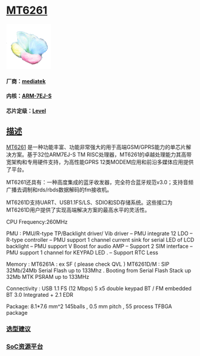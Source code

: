 ﻿# [MT6261](https://github.com/sochub/MT6261)
[![sites](SoC/SoC.png)](http://www.qitas.cn) 
#### 厂商：[mediatek](https://github.com/sochub/mediatek)
#### 内核：[ARM-7EJ-S](https://github.com/sochub/ARM)
#### 芯片定级：[Level](https://github.com/sochub/Level)
## [描述](https://github.com/sochub/MT6261/wiki) 

[MT6261](https://www.mediatek.com/products/nbIot/MT6261) 是一种功能丰富、功能非常强大的用于高端GSM/GPRS能力的单芯片解决方案。基于32位ARM7EJ-S TM RISC处理器，MT6261的卓越处理能力其高带宽架构和专用硬件支持，为高性能GPRS 12类MODEM应用和前沿多媒体应用提供了平台。

MT6261还具有：一种高度集成的蓝牙收发器，完全符合蓝牙规范v3.0；支持音频广播去调制和rds/rbds数据解码的fm接收机。

MT6261D支持UART、USB1.1FS/LS、SDIO和SD存储系统。这些接口为MT6261D用户提供了实现高端解决方案的最高水平的灵活性。

CPU Frequency:260MHz

PMU :
PMU/R-type TP/Backlight driver/ Vib driver
– PMU integrate 12 LDO
– R-type controller
– PMU support 1 channel current sink for serial LED of LCD backlight
– PMU support V Boost for audio AMP
– Support 2 SIM interface
– PMU support 1 channel for KEYPAD LED .
– Support RTC Less

Memory :
MT6261A : ex SF ( please check QVL )
MT6261D/M : SIP 32Mb/24Mb Serial Flash up to 133Mhz .
Booting from Serial Flash
Stack up 32Mb MTK PSRAM up to 133MHz

Connectivity :
USB 1.1 FS (12 Mbps)
5 x5 double keypad
BT / FM embedded
BT 3.0 Integrated + 2.1 EDR

Package:
8.1*7.6 mm^2
145balls , 0.5 mm pitch , 55 process
TFBGA package

### [选型建议](https://github.com/sochub)



###  [SoC资源平台](http://www.qitas.cn)   
